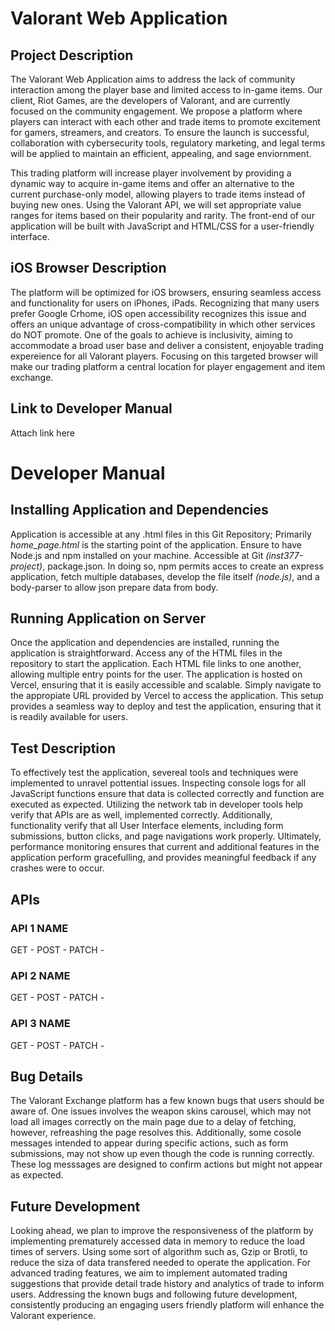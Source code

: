 # Valorant Web Application

## Project Description
The Valorant Web Application aims to address the lack of community interaction among the player base and limited access to in-game items. Our client, Riot Games, are the developers of Valorant, and are currently focused on the community engagement. We propose a platform where players can interact with each other and trade items to promote excitement for gamers, streamers, and creators. To ensure the launch is successful, collaboration with cybersecurity tools, regulatory marketing, and legal terms will be applied to maintain an efficient, appealing, and sage enviornment.

This trading platform will increase player involvement by providing a dynamic way to acquire in-game items and offer an alternative to the current purchase-only model, allowing players to trade items instead of buying new ones. Using the Valorant API, we will set appropriate value ranges for items based on their popularity and rarity. The front-end of our application will be built with JavaScript and HTML/CSS for a user-friendly interface.

## iOS Browser Description

The platform will be optimized for iOS browsers, ensuring seamless access and functionality for users on iPhones, iPads. Recognizing that many users prefer Google Crhome, iOS open accessibility recognizes this issue and offers an unique advantage of cross-compatibility in which other services do NOT promote. One of the goals to achieve is inclusivity, aiming to accommodate a broad user base and deliver a consistent, enjoyable trading expereience for all Valorant players. Focusing on this targeted browser will make our trading platform a central location for player engagement and item exchange.

## Link to Developer Manual

Attach link here

# Developer Manual

## Installing Application and Dependencies
Application is accessible at any .html files in this Git Repository; Primarily *home_page.html* is the starting point of the application. Ensure to have Node.js and npm installed on your machine. Accessible at Git *(inst377-project)*, package.json. In doing so, npm permits acces to create an express application, fetch multiple databases, develop the file itself *(node.js)*, and a body-parser to allow json prepare data from body.

## Running Application on Server
Once the application and dependencies are installed, running the application is straightforward. Access any of the HTML files in the repository to start the application. Each HTML file links to one another, allowing multiple entry points for the user. The application is hosted on Vercel, ensuring that it is easily accessible and scalable. Simply navigate to the appropiate URL provided by Vercel to access the application. This setup provides a seamless way to deploy and test the application, ensuring that it is readily available for users.

## Test Description
To effectively test the application, severeal tools and techniques were implemented to unravel pottential issues. Inspecting console logs for all JavaScript functions ensure that data is collected correctly and function are executed as expected. Utilizing the network tab in developer tools help verify that APIs are as well, implemented correctly. Additionally, functionality verify that all User Interface elements, including form submissions, button clicks, and page navigations work properly. Ultimately, performance monitoring ensures that current and additional features in the application perform gracefulling, and provides meaningful feedback if any crashes were to occur.


## APIs
### API 1 NAME
GET - 
POST - 
PATCH - 

### API 2 NAME
GET - 
POST - 
PATCH - 

### API 3 NAME
GET - 
POST - 
PATCH -

## Bug Details
The Valorant Exchange platform has a few known bugs that users should be aware of. One issues involves the weapon skins carousel, which may not load all images correctly on the main page due to a delay of fetching, however, refreashing the page resolves this. Additionally, some cosole messages intended to appear during specific actions, such as form submissions, may not show up even though the code is running correctly. These log messsages are designed to confirm actions but might not appear as expected. 

## Future Development
Looking ahead, we plan to improve the responsiveness of the platform by implementing prematurely accessed data in memory to reduce the load times of servers. Using some sort of algorithm such as, Gzip or Brotli, to reduce the siza of data transfered needed to operate the application. For advanced trading features, we aim to implement automated trading suggestions that provide detail trade history and analytics of trade to inform users. Addressing the known bugs and following future development, consistently producing an engaging users friendly platform will enhance the Valorant experience.


